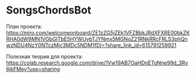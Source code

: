 # SongsChordsBot

План проекта: 
https://miro.com/welcomeonboard/ZE1zZG5jZEk1VFZBbkJRdXFXRE00bkZKRHA0dW9MN1VGbGlTbE5HYWUybTJYNmx5MGNoZ21RNkRRcFRLS3phQnwzNDU4NzY0NTczMjc3MDc5NDM1fDI=?share_link_id=615791259921

Полезная теория для проекта: 
https://colab.research.google.com/drive/1Vw19AB7OaHDnETgNne99d_3Ry6jkFMey?usp=sharing


